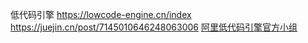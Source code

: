 低代码引擎
https://lowcode-engine.cn/index
https://juejin.cn/post/7145010646248063006
[阿里低代码引擎官方小组](https://www.yuque.com/lce)
